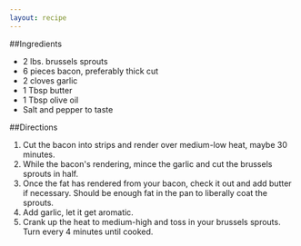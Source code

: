 ```yaml
---
layout: recipe
---
```


##Ingredients
- 2 lbs. brussels sprouts
- 6 pieces bacon, preferably thick cut
- 2 cloves garlic
- 1 Tbsp butter
- 1 Tbsp olive oil
- Salt and pepper to taste

##Directions
1. Cut the bacon into strips and render over medium-low heat, maybe 30 minutes.
2. While the bacon's rendering, mince the garlic and cut the brussels sprouts in half.
3. Once the fat has rendered from your bacon, check it out and add butter if necessary. Should be enough fat in the pan to liberally coat the sprouts. 
4. Add garlic, let it get aromatic.
5. Crank up the heat to medium-high and toss in your brussels sprouts. Turn every 4 minutes until cooked.